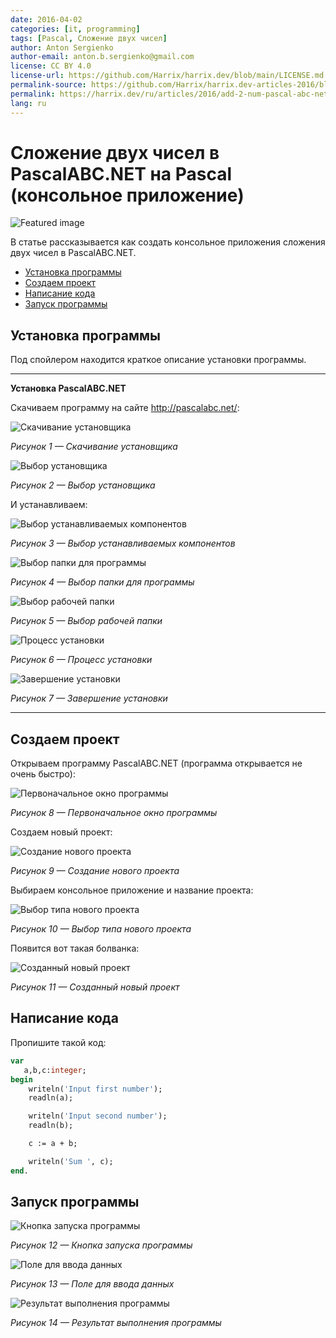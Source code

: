 ```yaml
---
date: 2016-04-02
categories: [it, programming]
tags: [Pascal, Сложение двух чисел]
author: Anton Sergienko
author-email: anton.b.sergienko@gmail.com
license: CC BY 4.0
license-url: https://github.com/Harrix/harrix.dev/blob/main/LICENSE.md
permalink-source: https://github.com/Harrix/harrix.dev-articles-2016/blob/main/add-2-num-pascal-abc-net/add-2-num-pascal-abc-net.md
permalink: https://harrix.dev/ru/articles/2016/add-2-num-pascal-abc-net/
lang: ru
---
```


# Сложение двух чисел в PascalABC.NET на Pascal (консольное приложение)

![Featured image](featured-image.svg)

В статье рассказывается как создать консольное приложения сложения двух чисел в PascalABC.NET.

- [Установка программы](#установка-программы)
- [Создаем проект](#создаем-проект)
- [Написание кода](#написание-кода)
- [Запуск программы](#запуск-программы)

## Установка программы

Под спойлером находится краткое описание установки программы.

---

**Установка PascalABC.NET** <!-- !details -->

Скачиваем программу на сайте <http://pascalabc.net/>:

![Скачивание установщика](img/install_01.png)

_Рисунок 1 — Скачивание установщика_

![Выбор установщика](img/install_02.png)

_Рисунок 2 — Выбор установщика_

И устанавливаем:

![Выбор устанавливаемых компонентов](img/install_03.png)

_Рисунок 3 — Выбор устанавливаемых компонентов_

![Выбор папки для программы](img/install_04.png)

_Рисунок 4 — Выбор папки для программы_

![Выбор рабочей папки](img/install_05.png)

_Рисунок 5 — Выбор рабочей папки_

![Процесс установки](img/install_06.png)

_Рисунок 6 — Процесс установки_

![Завершение установки](img/install_07.png)

_Рисунок 7 — Завершение установки_

---

## Создаем проект

Открываем программу PascalABC.NET (программа открывается не очень быстро):

![Первоначальное окно программы](img/app.png)

_Рисунок 8 — Первоначальное окно программы_

Создаем новый проект:

![Создание нового проекта](img/new-project_01.png)

_Рисунок 9 — Создание нового проекта_

Выбираем консольное приложение и название проекта:

![Выбор типа нового проекта](img/new-project_02.png)

_Рисунок 10 — Выбор типа нового проекта_

Появится вот такая болванка:

![Созданный новый проект](img/new-project_03.png)

_Рисунок 11 — Созданный новый проект_

## Написание кода

Пропишите такой код:

```pascal
var
   a,b,c:integer;
begin
    writeln('Input first number');
    readln(a);

    writeln('Input second number');
    readln(b);

    c := a + b;

    writeln('Sum ', c);
end.
```

## Запуск программы

![Кнопка запуска программы](img/run_01.png)

_Рисунок 12 — Кнопка запуска программы_

![Поле для ввода данных](img/run_02.png)

_Рисунок 13 — Поле для ввода данных_

![Результат выполнения программы](img/run_03.png)

_Рисунок 14 — Результат выполнения программы_
